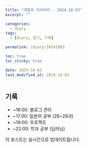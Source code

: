 ```yaml
---
title: "데일리 다이어리 - 2024-10-03"
excerpt: ""

categories:
  - diary
tags:
  - [diary, 일기, 기록]

permalink: /diary/20241003

toc: true
toc_sticky: true

date: 2024-10-03
last_modified_at: 2024-10-03
---
```


## 기록

- ~16:00: 블로그 관리
- ~17:00: 일본어 공부 (26~28과)
- ~19:00: 프로젝트
- ~22:00: 학과 공부 (딥러닝)


이 포스트는 실시간으로 업데이트됩니다.